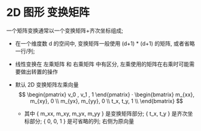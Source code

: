 # 2D 图形 变换矩阵

一个矩阵变换通常以一个变换矩阵+齐次坐标组成;
* 在一个维度数 d 的空间中, 变换矩阵一般使用 (d+1) * (d+1) 的矩阵, 或者省略一行/列;

* 线性变换在 左乘矩阵 和 右乘矩阵 中有区分, 左乘使用的矩阵在右乘时可能需要做出转置的操作

* 默认 2D 变换矩阵左乘向量
    $$
    \begin{pmatrix} v_0 , v_1 , 1 \end{pmatrix}
    ·
    \begin{bmatrix}
        m_{xx},   m_{xy},   0 \\
        m_{yx},   m_{yy},   0 \\
        t_x,      t_y,      1 \\
    \end{bmatrix}
    $$
    * 其中 { m_xx, m_xy, m_yx, m_yy } 是变换矩阵部分; { t_x, t_y } 是齐次坐标部分; { 0, 0, 1 } 是可省略的列; 右侧为原向量


